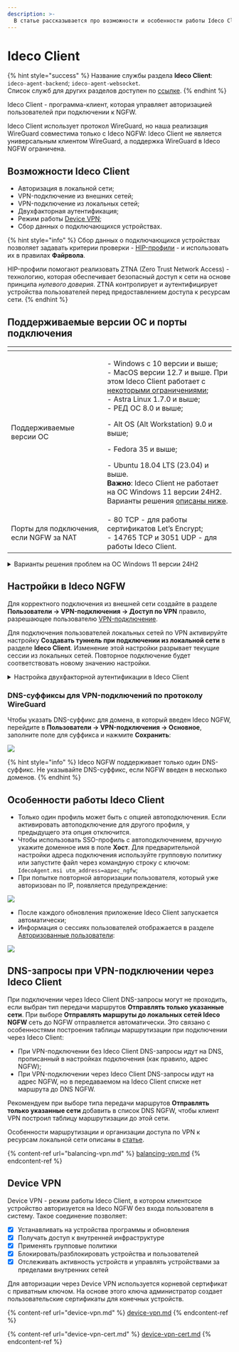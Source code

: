 ```yaml
---
description: >-
  В статье рассказывается про возможности и особенности работы Ideco Сlient.
---
```


# Ideco Client

{% hint style="success" %}
Название службы раздела **Ideco Сlient**: `ideco-agent-backend`; `ideco-agent-websocket`.\
Список служб для других разделов доступен по [ссылке](/settings/server-management/terminal/README.md).
{% endhint %}

Ideco Client - программа-клиент, которая управляет авторизацией пользователей при подключении к NGFW.

Ideco Client использует протокол WireGuard, но наша реализация WireGuard совместима только с Ideco NGFW: Ideco Client не является универсальным клиентом WireGuard, а поддержка WireGuard в Ideco NGFW ограничена.

## Возможности Ideco Сlient

* Авторизация в локальной сети;
* VPN-подключение из внешних сетей;
* VPN-подключение из локальных сетей;
* Двухфакторная аутентификация;
* Режим работы [Device VPN](/settings/users/ideco-client/device-vpn.md);
* Сбор данных о подключающихся устройствах.

{% hint style="info" %}
Сбор данных о подключающихся устройствах позволяет задавать критерии проверки - [HIP-профили](/settings/users/hip-profiles.md) - и использовать их в правилах **Файрвола**.

HIP-профили помогают реализовать ZTNA (Zero Trust Network Access) - технологию, которая обеспечивает безопасный доступ к сети на основе принципа _нулевого доверия_. ZTNA контролирует и аутентифицирует устройства пользователей перед предоставлением доступа к ресурсам сети.
{% endhint %}

## Поддерживаемые версии ОС и порты подключения

<table data-header-hidden><thead><tr><th width="200"></th><th></th></tr></thead><tbody><tr><td>Поддерживаемые версии ОС</td><td><p>- Windows с 10 версии и выше;<br>- MacOS версии 12.7 и выше. При этом Ideco Client работает с <a href="ideco-client-macos.md">некоторыми ограничениями</a>;<br>- Astra Linux 1.7.0 и выше;<br>- РЕД ОС 8.0 и выше;</p><p>- Alt OS (Alt Workstation) 9.0 и выше;</p><p>- Fedora 35 и выше;</p><p>- Ubuntu 18.04 LTS (23.04) и выше.<br><strong>Важно</strong>: Ideco Client не работает на ОС Windows 11 версии 24H2. Варианты решения <a href="./#varianty-resheniya-problem-na-os-windows-11-versii-24h2">описаны ниже</a>.</p></td></tr><tr><td>Порты для подключения, если NGFW за NAT</td><td>- 80 TCP - для работы сертификатов Let’s Encrypt;<br>- 14765 TCP и 3051 UDP - для работы Ideco Client.</td></tr></tbody></table>

<details>

<summary>Варианты решения проблем на ОС Windows 11 версии 24H2</summary>

* Включить компонент **Virtual Machine Platform**:

1\. Установите последнюю версию [MS Visual C++ Redistributable](https://learn.microsoft.com/en-us/cpp/windows/latest-supported-vc-redist).

2\. Нажмите комбинацию клавиш **Windows + R** и введите команду `appwiz.cpl`.

3\. В левой части окна выберите **Включение или отключение компонентов Windows**.

4\. Включите функцию **Virtual Machine Platform** (**Платформа виртуальной машины**).

5\. Нажмите **ОК** и перезагрузите компьютер.

* Вернуть предыдущую версию операционной системы Windows 11 23H2;

* Использовать альтернативный способ [VPN-подключения](/settings/users/authorization/vpn-connection/README.md).

</details>

## Настройки в Ideco NGFW

Для корректного подключения из внешней сети создайте в разделе **Пользователи -> VPN-подключения -> Доступ по VPN** правило, разрешающее пользователю [VPN-подключение](/settings/users/authorization/vpn-connection/README.md).

Для подключения пользователей локальных сетей по VPN активируйте настройку **Создавать туннель при подключении из локальной сети** в разделе **Ideco Client**. Изменение этой настройки разрывает текущие сессии из локальных сетей. Повторное подключение будет соответствовать новому значению настройки.

<details>

<summary>Настройка двухфакторной аутентификации в Ideco Client</summary>

Выполните действия:

* В веб-интерфейсе Ideco NGFW:

1\. Создайте учетную запись пользователя в разделе **Пользователи -> Учетные записи**.

2\. Перейдите в раздел **Пользователи -> Двухфакторная аутентификация** и выберите подходящие типы. Настройте двухфакторную аутентификацию способами, указанными в [статье](/settings/users/two-factor-authentication.md).

3\. Добавьте правило в разделе **Пользователи -> VPN-подключения -> Доступ по VPN**. В настройках правила укажите созданную учетную запись пользователя и тип двухфакторной аутентификации, выбранный в шаге 2. В поле **Протоколы** укажите значение **Любой**:

![](/.gitbook/assets/vpn-authorization2.png)

* На устройстве пользователя:

1\. Установите и запустите приложение Ideco Client. Инструкции по установке: [Windows](/settings/users/ideco-client/ideco-client-windows.md), [MacOS](/settings/users/ideco-client/ideco-client-macos.md), [Linux](/settings/users/ideco-client/ideco-client-linux.md).

2\. Авторизуйтесь через настроенную учетную запись пользователя:

 ![](/.gitbook/assets/ideco-client2.png)

3\. Введите код двухфакторной аутентификации:

![](/.gitbook/assets/ideco-client9.png)

</details>

### DNS-суффиксы для VPN-подключений по протоколу WireGuard

Чтобы указать DNS-суффикс для домена, в который введен Ideco NGFW, перейдите в **Пользователи -> VPN-подключения -> Основное**, заполните поле для суффикса и нажмите **Сохранить**:

![](/.gitbook/assets/vpn-authorization17.png)

{% hint style="info" %}
Ideco NGFW поддерживает только один DNS-суффикс. Не указывайте DNS-суффикс, если NGFW введен в несколько доменов.
{% endhint %}

## Особенности работы Ideco Client

* Только один профиль может быть с опцией автоподключения. Если активировать автоподключение для другого профиля, у предыдущего эта опция отключится.
* Чтобы использовать SSO-профиль с автоподключением, вручную укажите доменное имя в поле **Хост**. Для предварительной настройки адреса подключения используйте групповую политику или запустите файл через командную строку с ключом: `IdecoAgent.msi utm_address=адрес_ngfw`;
* При попытке повторной авторизации пользователя, который уже авторизован по IP, появляется предупреждение:

![](/.gitbook/assets/ideco-client8.png)

* После каждого обновления приложение Ideco Client запускается автоматически;
* Информация о сессиях пользователей отображается в разделе [Авторизованные пользователи](/settings/monitor/authorized-users.md):

![](/.gitbook/assets/monitor-connections8.png)

## DNS-запросы при VPN-подключении через Ideco Client

При подключении через Ideco Client DNS-запросы могут не проходить, если выбран тип передачи маршрутов **Отправлять только указанные сети**. При выборе **Отправлять маршруты до локальных сетей Ideco NGFW** сеть до NGFW отправляется автоматически. Это связано с особенностями построения таблицы маршрутизации при подключении через Ideco Client:

* При VPN-подключении без Ideco Client DNS-запросы идут на DNS, прописанный в настройках подключения (как правило, адрес NGFW);
* При VPN-подключении через Ideco Client DNS-запросы идут на адрес NGFW, но в передаваемом на Ideco Client списке нет маршрута до DNS NGFW.

Рекомендуем при выборе типа передачи маршрутов **Отправлять только указанные сети** добавить в список DNS NGFW, чтобы клиент VPN построил таблицу маршрутизации до этой сети.

Особенности маршрутизации и организации доступа по VPN к ресурсам локальной сети описаны в [статье](/settings/users/authorization/vpn-connection/features.md).

{% content-ref url="balancing-vpn.md" %}
[balancing-vpn.md](/settings/users/ideco-client/balancing-vpn.md)
{% endcontent-ref %}

## Device VPN

Device VPN - режим работы Ideco Client, в котором клиентское устройство авторизуется на Ideco NGFW без входа пользователя в систему. Такое соединение позволяет:

* [x] Устанавливать на устройства программы и обновления
* [x] Получать доступ к внутренней инфраструктуре
* [x] Применять групповые политики
* [x] Блокировать/разблокировать устройства и пользователей
* [x] Отслеживать активность устройств и управлять устройствами за пределами внутренних сетей

Для авторизации через Device VPN используется корневой сертификат с приватным ключом. На основе этого ключа администратор создает пользовательские сертификаты для конечных устройств.

{% content-ref url="device-vpn.md" %}
[device-vpn.md](/settings/users/ideco-client/device-vpn.md)
{% endcontent-ref %}

{% content-ref url="device-vpn-cert.md" %}
[device-vpn-cert.md](/settings/users/ideco-client/device-vpn-cert.md)
{% endcontent-ref %}